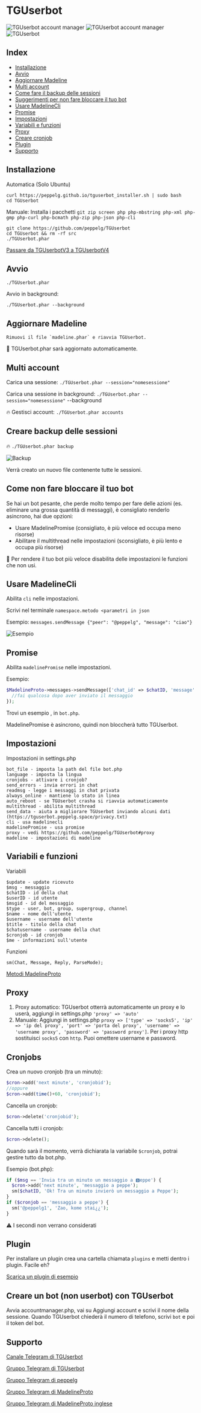 # TGUserbot
![TGUserbot account manager](https://i.imgur.com/B6TUHyv.png)
![TGUserbot account manager](https://i.imgur.com/USK2Epe.png)
![TGUserbot](https://i.imgur.com/LKit3Ce.png)

Index
-----
- [Installazione](#installazione)
- [Avvio](#avvio)
- [Aggiornare Madeline](#aggiornare-madeline)
- [Multi account](#multi-account)
- [Come fare il backup delle sessioni](#creare-backup-delle-sessioni)
- [Suggerimenti per non fare bloccare il tuo bot](#come-non-fare-bloccare-il-tuo-bot)
- [Usare MadelineCli](#usare-madelinecli)
- [Promise](#promise)
- [Impostazioni](#impostazioni)
- [Variabili e funzioni](#variabili-e-funzioni)
- [Proxy](#proxy)
- [Creare cronjob](#cronjobs)
- [Plugin](#plugin)
- [Supporto](#supporto)

Installazione
--------------
Automatica (Solo Ubuntu)

	curl https://peppelg.github.io/tguserbot_installer.sh | sudo bash
	cd TGUserbot

Manuale:
Installa i pacchetti `git zip screen php php-mbstring php-xml php-gmp php-curl php-bcmath php-zip php-json php-cli`

	git clone https://github.com/peppelg/TGUserbot
	cd TGUserbot && rm -rf src
	./TGUserbot.phar
	
[Passare da TGUserbotV3 a TGUserbotV4](https://t.me/TGUserbotChannel/13)

Avvio
-----
	./TGUserbot.phar
Avvio in background:

	./TGUserbot.phar --background

Aggiornare Madeline
------------------
	Rimuovi il file `madeline.phar` e riavvia TGUserbot.
	
🌟 TGUserbot.phar sarà aggiornato automaticamente.


Multi account
-------------
Carica una sessione: `./TGUserbot.phar --session="nomesessione"`

Carica una sessione in background: `./TGUserbot.phar --session="nomesessione"` --background

🔥 Gestisci account: `./TGUserbot.phar accounts`

Creare backup delle sessioni
----------------------------
🔥 `./TGUserbot.phar backup`

![Backup](https://i.imgur.com/8js8yQT.png)

Verrà creato un nuovo file contenente tutte le sessioni.

Come non fare bloccare il tuo bot
----------------------------------
Se hai un bot pesante, che perde molto tempo per fare delle azioni (es. eliminare una grossa quantità di messaggi), è consigliato renderlo asincrono, hai due opzioni:
- Usare MadelinePromise (consigliato, è più veloce ed occupa meno risorse)
- Abilitare il multithread nelle impostazioni (sconsigliato, è più lento e occupa più risorse)

🌟 Per rendere il tuo bot più veloce disabilita delle impostazioni le funzioni che non usi.

Usare MadelineCli
------------------
Abilita `cli` nelle impostazioni.

Scrivi nel terminale `namespace.metodo <parametri in json`

Esempio: `messages.sendMessage {"peer": "@peppelg", "message": "ciao"}`

![Esempio](https://i.imgur.com/JppLzJk.png)

Promise
--------------
Abilita `madelinePromise` nelle impostazioni.

Esempio:

```php
$MadelineProto->messages->sendMessage(['chat_id' => $chatID, 'message' => 'Messaggio'], function($response) use($MadelineProto, $chatID) {
  //fai qualcosa dopo aver inviato il messaggio
});
```
Trovi un esempio , in `bot.php`.

MadelinePromise è asincrono, quindi non bloccherà tutto TGUserbot.


Impostazioni
---------------
Impostazioni in settings.php

	bot_file - imposta la path del file bot.php
	language - imposta la lingua
	cronjobs - attivare i cronjob?
	send_errors - invia errori in chat
	readmsg - legge i messaggi in chat privata
	always_online - mantiene lo stato in linea
	auto_reboot - se TGUserbot crasha si riavvia automaticamente
	multithread - abilita multithread
	send_data - aiuta a migliorare TGUserbot inviando alcuni dati (https://tguserbot.peppelg.space/privacy.txt)
	cli - usa madelinecli
	madelinePromise - usa promise
	proxy - vedi https://github.com/peppelg/TGUserbot#proxy
	madeline - impostazioni di madeline


Variabili e funzioni
--------------------
Variabili

	$update - update ricevuto
	$msg - messaggio
	$chatID - id della chat
	$userID - id utente
	$msgid - id del messaggio
	$type - user, bot, group, supergroup, channel
	$name - nome dell'utente
	$username - username dell'utente
	$title - titolo della chat
	$chatusername - username della chat
	$cronjob - id cronjob
	$me - informazioni sull'utente


Funzioni

	sm(Chat, Message, Reply, ParseMode);

[Metodi MadelineProto](https://docs.madelineproto.xyz/API_docs/methods/)

Proxy
------
1. Proxy automatico: TGUserbot otterrà automaticamente un proxy e lo userà, aggiungi in settings.php ```'proxy' => 'auto'```
2. Manuale: Aggiungi in settings.php ```proxy => ['type' => 'socks5', 'ip' => 'ip del proxy', 'port' => 'porta del proxy', 'username' => 'username proxy', 'password' => 'password proxy']```. Per i proxy http sostituisci `socks5` con `http`. Puoi omettere username e password.

Cronjobs
---------
Crea un nuovo cronjob (tra un minuto):

```php
$cron->add('next minute', 'cronjobid');
//oppure
$cron->add(time()+60, 'cronjobid');
```

Cancella un cronjob:

```php
$cron->delete('cronjobid');
```

Cancella tutti i cronjob:

```php
$cron->delete();
```

Quando sarà il momento, verrà dichiarata la variabile `$cronjob`, potrai gestire tutto da bot.php.

Esempio (bot.php):

```php
if ($msg == 'Invia tra un minuto un messaggio a 🅱️eppe') {
  $cron->add('next minute', 'messaggio a peppe');
  sm($chatID, 'Ok! Tra un minuto invierò un messaggio a Peppe');
}
if ($cronjob == 'messaggio a peppe') {
  sm('@peppelg1', 'Zao, kome stai¿¿');
}
```

⚠️ I secondi non verrano considerati

Plugin
-------
Per installare un plugin crea una cartella chiamata `plugins` e metti dentro i plugin. Facile eh?

[Scarica un plugin di esempio](https://peppelg.github.io/tguserbotPlugin_memoryusage.php)


Creare un bot (non userbot) con TGUserbot
------------------------------------------
Avvia accountmanager.php, vai su Aggiungi account e scrivi il nome della sessione. Quando TGUserbot chiederà il numero di telefono, scrivi `bot` e poi il token del bot.

Supporto
--------
[Canale Telegram di TGUserbot](https://t.me/TGUserbotChannel)

[Gruppo Telegram di TGUserbot](https://t.me/joinchat/HIyPnk3GQ7525LpP62yIWA)

[Gruppo Telegram di peppelg](https://t.me/joinchat/AAAAAEHRBNZBqxOlwtwBaQ)

[Gruppo Telegram di MadelineProto](https://t.me/pwrtelegramgroupita)

[Gruppo Telegram di MadelineProto inglese](https://t.me/joinchat/Bgrajz6K-aJKu0IpGsLpBg)
